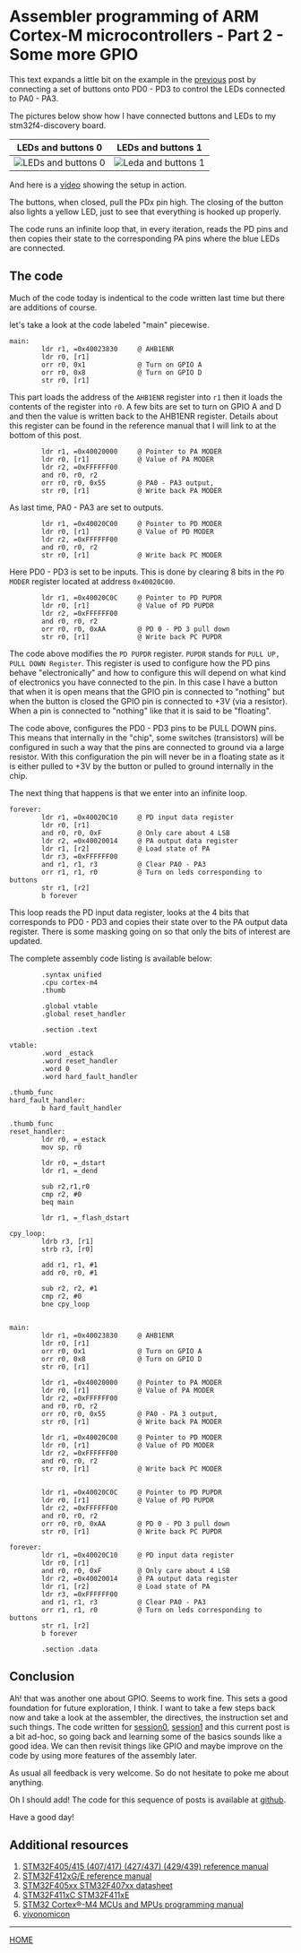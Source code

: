 

# Assembler programming of ARM Cortex-M microcontrollers - Part 2 - Some more GPIO


This text expands a little bit on the example in the
[previous](https://svenssonjoel.github.io/pages-2021/cortex-m-assembler-1-hardfault/index.html)
post by connecting a set of buttons onto PD0 - PD3 to control the LEDs
connected to PA0 - PA3.

The pictures below show how I have connected buttons and LEDs to my stm32f4-discovery board. 

| LEDs and buttons 0 | LEDs and buttons 1
| --- | --- |
| ![LEDs and buttons 0](./media/buttonled0.jpg) | ![Leda and buttons 1](./media/buttonled1.jpg) | 

And here is a [video](https://youtu.be/dvhl-cGmEdY) showing the setup in action. 

The buttons, when closed, pull the PDx pin high. The closing of the
button also lights a yellow LED, just to see that everything is hooked
up properly.

The code runs an infinite loop that, in every iteration, reads the PD
pins and then copies their state to the corresponding PA pins where
the blue LEDs are connected.


## The code

Much of the code today is indentical to the code written last time but
there are additions of course.

let's take a look at the code labeled "main" piecewise.

```
main:
        ldr r1, =0x40023830     @ AHB1ENR
        ldr r0, [r1]
        orr r0, 0x1             @ Turn on GPIO A        
        orr r0, 0x8             @ Turn on GPIO D
        str r0, [r1]
```
This part loads the address of the `AHB1ENR` register into `r1` then
it loads the contents of the register into `r0`. A few bits are set to turn
on GPIO A and D and then the value is written back to the AHB1ENR register.
Details about this register can be found in the reference manual that I will
link to at the bottom of this post. 


```
        ldr r1, =0x40020000     @ Pointer to PA MODER
        ldr r0, [r1]            @ Value of PA MODER
        ldr r2, =0xFFFFFF00
        and r0, r0, r2
        orr r0, r0, 0x55        @ PA0 - PA3 output, 
        str r0, [r1]            @ Write back PA MODER
```
As last time, PA0 - PA3 are set to outputs.

``` 
        ldr r1, =0x40020C00     @ Pointer to PD MODER
        ldr r0, [r1]            @ Value of PD MODER
        ldr r2, =0xFFFFFF00
        and r0, r0, r2
        str r0, [r1]            @ Write back PC MODER
```

Here PD0 - PD3 is set to be inputs. This is done by clearing
8 bits in the `PD MODER` register located at address `0x40020C00`.

``` 
        ldr r1, =0x40020C0C     @ Pointer to PD PUPDR
        ldr r0, [r1]            @ Value of PD PUPDR
        ldr r2, =0xFFFFFF00
        and r0, r0, r2
        orr r0, r0, 0xAA        @ PD 0 - PD 3 pull down
        str r0, [r1]            @ Write back PC PUPDR
```

The code above modifies the `PD PUPDR` register. `PUPDR` stands for
`PULL UP, PULL DOWN Register`. This register is used to configure how
the PD pins behave "electronically" and how to configure this will depend
on what kind of electronics you have connected to the pin.
In this case I have a button that when it is open means that the GPIO pin
is connected to "nothing" but when the button is closed the GPIO pin is
connected to +3V (via a resistor). When a pin is connected to "nothing" like that
it is said to be "floating".

The code above, configures the PD0 - PD3 pins to be PULL DOWN pins.
This means that internally in the "chip", some switches (transistors)
will be configured in such a way that the pins are connected to ground
via a large resistor. With this configuration the pin will never be in
a floating state as it is either pulled to +3V by the button or pulled
to ground internally in the chip. 


The next thing that happens is that we enter into an infinite loop. 
``` 
forever:
        ldr r1, =0x40020C10     @ PD input data register
        ldr r0, [r1]
        and r0, r0, 0xF         @ Only care about 4 LSB 
        ldr r2, =0x40020014     @ PA output data register
        ldr r1, [r2]            @ Load state of PA
        ldr r3, =0xFFFFFF00     
        and r1, r1, r3          @ Clear PA0 - PA3
        orr r1, r1, r0          @ Turn on leds corresponding to buttons
        str r1, [r2]
        b forever
``` 

This loop reads the PD input data register, looks at the 4 bits that corresponds to
PD0 - PD3 and copies their state over to the PA output data register. There
is some masking going on so that only the bits of interest are updated. 

The complete assembly code listing is available below:

```
        .syntax unified
        .cpu cortex-m4
        .thumb
        
        .global vtable
        .global reset_handler

        .section .text
        
vtable:
        .word _estack
        .word reset_handler
        .word 0
        .word hard_fault_handler

.thumb_func     
hard_fault_handler:
        b hard_fault_handler

.thumb_func     
reset_handler:
        ldr r0, =_estack
        mov sp, r0
                
        ldr r0, =_dstart
        ldr r1, =_dend

        sub r2,r1,r0
        cmp r2, #0
        beq main

        ldr r1, =_flash_dstart
        
cpy_loop:
        ldrb r3, [r1]
        strb r3, [r0] 

        add r1, r1, #1
        add r0, r0, #1
        
        sub r2, r2, #1
        cmp r2, #0
        bne cpy_loop
        

main:
        ldr r1, =0x40023830     @ AHB1ENR
        ldr r0, [r1]
        orr r0, 0x1             @ Turn on GPIO A        
        orr r0, 0x8             @ Turn on GPIO D
        str r0, [r1]

        ldr r1, =0x40020000     @ Pointer to PA MODER
        ldr r0, [r1]            @ Value of PA MODER
        ldr r2, =0xFFFFFF00
        and r0, r0, r2
        orr r0, r0, 0x55        @ PA0 - PA 3 output, 
        str r0, [r1]            @ Write back PA MODER   

        ldr r1, =0x40020C00     @ Pointer to PD MODER
        ldr r0, [r1]            @ Value of PD MODER
        ldr r2, =0xFFFFFF00
        and r0, r0, r2
        str r0, [r1]            @ Write back PC MODER   


        ldr r1, =0x40020C0C     @ Pointer to PD PUPDR
        ldr r0, [r1]            @ Value of PD PUPDR
        ldr r2, =0xFFFFFF00
        and r0, r0, r2
        orr r0, r0, 0xAA        @ PD 0 - PD 3 pull down
        str r0, [r1]            @ Write back PC PUPDR   

forever:
        ldr r1, =0x40020C10     @ PD input data register
        ldr r0, [r1]
        and r0, r0, 0xF         @ Only care about 4 LSB 
        ldr r2, =0x40020014     @ PA output data register
        ldr r1, [r2]            @ Load state of PA
        ldr r3, =0xFFFFFF00     
        and r1, r1, r3          @ Clear PA0 - PA3
        orr r1, r1, r0          @ Turn on leds corresponding to buttons
        str r1, [r2]
        b forever

        .section .data 
```


## Conclusion

Ah! that was another one about GPIO. Seems to work fine. This sets a
good foundation for future exploration, I think. I want to take a few
steps back now and take a look at the assembler, the directives, the
instruction set and such things. The code written for
[session0](https://svenssonjoel.github.io/pages-2021/cortex-m-assembler-0/index),
[session1](https://svenssonjoel.github.io/pages-2021/cortex-m-assembler-1-hardfault/index.html)
and this current post is a bit ad-hoc, so going back and learning some
of the basics sounds like a good idea. We can then revisit things like
GPIO and maybe improve on the code by using more features of the
assembly later.

As usual all feedback is very welcome. So do not hesitate to poke me about anything. 

Oh I should add! The code for this sequence of posts is available at
[github](https://github.com/svenssonjoel/Learning-ARM-Cortex-M-Assembly).

Have a good day!

## Additional resources 

1. [STM32F405/415 (407/417) (427/437) (429/439) reference
   manual](https://www.st.com/content/ccc/resource/technical/document/reference_manual/3d/6d/5a/66/b4/99/40/d4/DM00031020.pdf/files/DM00031020.pdf/jcr:content/translations/en.DM00031020.pdf)
2. [STM32F412xG/E reference manual](https://www.st.com/content/ccc/resource/technical/document/reference_manual/9b/53/39/1c/f7/01/4a/79/DM00119316.pdf/files/DM00119316.pdf/jcr:content/translations/en.DM00119316.pdf)
3. [STM32F405xx STM32F407xx datasheet](https://www.st.com/content/ccc/resource/technical/document/datasheet/ef/92/76/6d/bb/c2/4f/f7/DM00037051.pdf/files/DM00037051.pdf/jcr:content/translations/en.DM00037051.pdf)
4. [STM32F411xC STM32F411xE](https://www.st.com/content/ccc/resource/technical/document/datasheet/b3/a5/46/3b/b4/e5/4c/85/DM00115249.pdf/files/DM00115249.pdf/jcr:content/translations/en.DM00115249.pdf)
5. [STM32 Cortex®-M4 MCUs and MPUs programming manual](https://www.st.com/content/ccc/resource/technical/document/programming_manual/6c/3a/cb/e7/e4/ea/44/9b/DM00046982.pdf/files/DM00046982.pdf/jcr:content/translations/en.DM00046982.pdf)
6. [vivonomicon](https://vivonomicon.com/2018/04/02/bare-metal-stm32-programming-part-1-hello-arm/)

___

[HOME](https://svenssonjoel.github.io)
